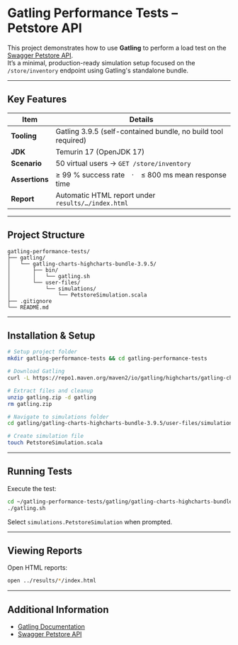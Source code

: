 # Gatling Performance Tests – Petstore API

This project demonstrates how to use **Gatling** to perform a load test on the [Swagger Petstore API](https://petstore.swagger.io).  
It’s a minimal, production-ready simulation setup focused on the `/store/inventory` endpoint using Gatling's standalone bundle.

---

## Key Features
| Item | Details |
|------|---------|
| **Tooling** | Gatling 3.9.5 (self-contained bundle, no build tool required) |
| **JDK** | Temurin 17 (OpenJDK 17) |
| **Scenario** | 50 virtual users → `GET /store/inventory` |
| **Assertions** | ≥ 99 % success rate · ≤ 800 ms mean response time |
| **Report** | Automatic HTML report under `results/…/index.html` |

---




## Project Structure

```
gatling-performance-tests/
├── gatling/
│   └── gatling-charts-highcharts-bundle-3.9.5/
│       ├── bin/
│       │   └── gatling.sh
│       └── user-files/
│           └── simulations/
│               └── PetstoreSimulation.scala
├── .gitignore
└── README.md
```

---

## Installation & Setup

```bash
# Setup project folder
mkdir gatling-performance-tests && cd gatling-performance-tests

# Download Gatling
curl -L https://repo1.maven.org/maven2/io/gatling/highcharts/gatling-charts-highcharts-bundle/3.9.5/gatling-charts-highcharts-bundle-3.9.5-bundle.zip -o gatling.zip

# Extract files and cleanup
unzip gatling.zip -d gatling
rm gatling.zip

# Navigate to simulations folder
cd gatling/gatling-charts-highcharts-bundle-3.9.5/user-files/simulations

# Create simulation file
touch PetstoreSimulation.scala
```

---

## Running Tests

Execute the test:

```bash
cd ~/gatling-performance-tests/gatling/gatling-charts-highcharts-bundle-3.9.5/bin
./gatling.sh
```

Select `simulations.PetstoreSimulation` when prompted.

---

## Viewing Reports

Open HTML reports:

```bash
open ../results/*/index.html
```

---

## Additional Information

- [Gatling Documentation](https://gatling.io/docs/)
- [Swagger Petstore API](https://petstore.swagger.io/)
